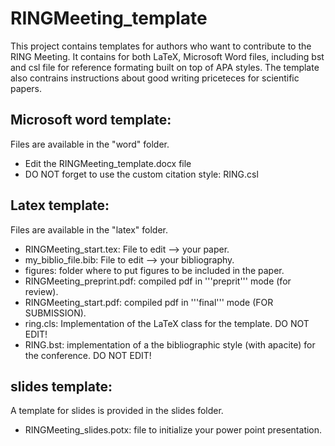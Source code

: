 # RINGMeeting_template

This project contains templates for authors who want to contribute to the RING Meeting.
It contains for both LaTeX, Microsoft Word files, including bst and csl file for reference formating built on top of APA styles.
The template also contrains instructions about good writing priceteces for scientific papers. 

## Microsoft word template:
Files are available in the "word" folder.
 * Edit the RINGMeeting_template.docx file
 * DO NOT forget to use the custom citation style: RING.csl

## Latex template:
Files are available in the "latex" folder.
 * RINGMeeting_start.tex: File to edit --> your paper.
 * my_biblio_file.bib: File to edit --> your bibliography.
 * figures: folder where to put figures to be included in the paper.
 * RINGMeeting_preprint.pdf: compiled pdf in '''preprit''' mode (for review).
 * RINGMeeting_start.pdf: compiled pdf in '''final''' mode (FOR SUBMISSION).
 * ring.cls: Implementation of the LaTeX class for the template. DO NOT EDIT!
 * RING.bst: implementation of a the bibliographic style (with apacite) for the conference. DO NOT EDIT!

## slides template:
A template for slides is provided in the slides folder.
 * RINGMeeting_slides.potx: file to initialize your power point presentation.